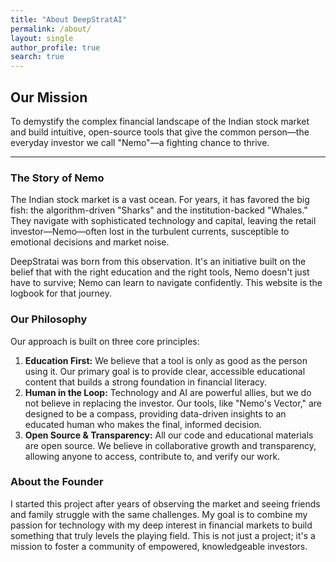 ```yaml
---
title: "About DeepStratAI"
permalink: /about/
layout: single
author_profile: true
search: true
---
```


## Our Mission
To demystify the complex financial landscape of the Indian stock market and build intuitive, open-source tools that give the common person—the everyday investor we call "Nemo"—a fighting chance to thrive.

---

### The Story of Nemo
The Indian stock market is a vast ocean. For years, it has favored the big fish: the algorithm-driven "Sharks" and the institution-backed "Whales." They navigate with sophisticated technology and capital, leaving the retail investor—Nemo—often lost in the turbulent currents, susceptible to emotional decisions and market noise.

DeepStratai was born from this observation. It's an initiative built on the belief that with the right education and the right tools, Nemo doesn't just have to survive; Nemo can learn to navigate confidently. This website is the logbook for that journey.

### Our Philosophy
Our approach is built on three core principles:

1.  **Education First:** We believe that a tool is only as good as the person using it. Our primary goal is to provide clear, accessible educational content that builds a strong foundation in financial literacy.
2.  **Human in the Loop:** Technology and AI are powerful allies, but we do not believe in replacing the investor. Our tools, like "Nemo's Vector," are designed to be a compass, providing data-driven insights to an educated human who makes the final, informed decision.
3.  **Open Source & Transparency:** All our code and educational materials are open source. We believe in collaborative growth and transparency, allowing anyone to access, contribute to, and verify our work.

### About the Founder

I started this project after years of observing the market and seeing friends and family struggle with the same challenges. My goal is to combine my passion for technology with my deep interest in financial markets to build something that truly levels the playing field. This is not just a project; it's a mission to foster a community of empowered, knowledgeable investors.